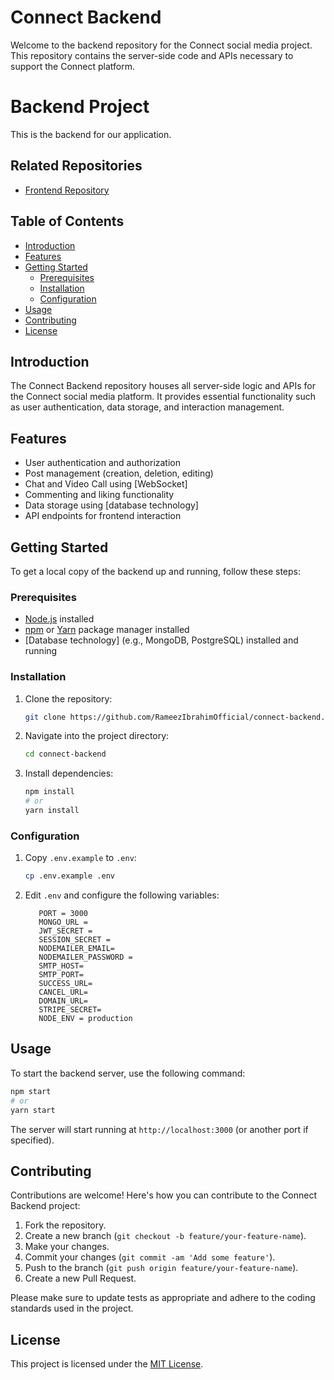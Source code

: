 # Connect Backend

Welcome to the backend repository for the Connect social media project. This repository contains the server-side code and APIs necessary to support the Connect platform.

# Backend Project

This is the backend for our application.

## Related Repositories
- [Frontend Repository](https://github.com/AdithyaSiva5/Ripple-Job-Portal-Frontend)

## Table of Contents

- [Introduction](#introduction)
- [Features](#features)
- [Getting Started](#getting-started)
  - [Prerequisites](#prerequisites)
  - [Installation](#installation)
  - [Configuration](#configuration)
- [Usage](#usage)
- [Contributing](#contributing)
- [License](#license)

## Introduction

The Connect Backend repository houses all server-side logic and APIs for the Connect social media platform. It provides essential functionality such as user authentication, data storage, and interaction management.

## Features

- User authentication and authorization
- Post management (creation, deletion, editing)
- Chat and Video Call using [WebSocket]
- Commenting and liking functionality
- Data storage using [database technology]
- API endpoints for frontend interaction

## Getting Started

To get a local copy of the backend up and running, follow these steps:

### Prerequisites

- [Node.js](https://nodejs.org/) installed
- [npm](https://www.npmjs.com/) or [Yarn](https://yarnpkg.com/) package manager installed
- [Database technology] (e.g., MongoDB, PostgreSQL) installed and running

### Installation

1. Clone the repository:

   ```bash
   git clone https://github.com/RameezIbrahimOfficial/connect-backend.git
   ```

2. Navigate into the project directory:

   ```bash
   cd connect-backend
   ```

3. Install dependencies:

   ```bash
   npm install
   # or
   yarn install
   ```

### Configuration

1. Copy `.env.example` to `.env`:

   ```bash
   cp .env.example .env
   ```

2. Edit `.env` and configure the following variables:

   ```dotenv
      PORT = 3000
      MONGO_URL = 
      JWT_SECRET = 
      SESSION_SECRET = 
      NODEMAILER_EMAIL=
      NODEMAILER_PASSWORD =
      SMTP_HOST=
      SMTP_PORT=
      SUCCESS_URL=
      CANCEL_URL=
      DOMAIN_URL=
      STRIPE_SECRET=
      NODE_ENV = production 
   ```

## Usage

To start the backend server, use the following command:

```bash
npm start
# or
yarn start
```

The server will start running at `http://localhost:3000` (or another port if specified).

## Contributing

Contributions are welcome! Here's how you can contribute to the Connect Backend project:

1. Fork the repository.
2. Create a new branch (`git checkout -b feature/your-feature-name`).
3. Make your changes.
4. Commit your changes (`git commit -am 'Add some feature'`).
5. Push to the branch (`git push origin feature/your-feature-name`).
6. Create a new Pull Request.

Please make sure to update tests as appropriate and adhere to the coding standards used in the project.

## License

This project is licensed under the [MIT License](LICENSE).

